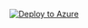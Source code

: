 [![Deploy to Azure](https://aka.ms/deploytoazurebutton)](https://portal.azure.com/#create/Microsoft.Template/uri/https%3A%2F%2Fraw.githubusercontent.com%2Fsangramrath%2Fstrapi-community-content%2Fsangramrath%2Farmquickstart%2Ftutorials%2Fcode%2Fstrapi-quickstart-azure-arm%2Ftemplates%2Fazure-arm-vm-autoinstall-strapi.json)
